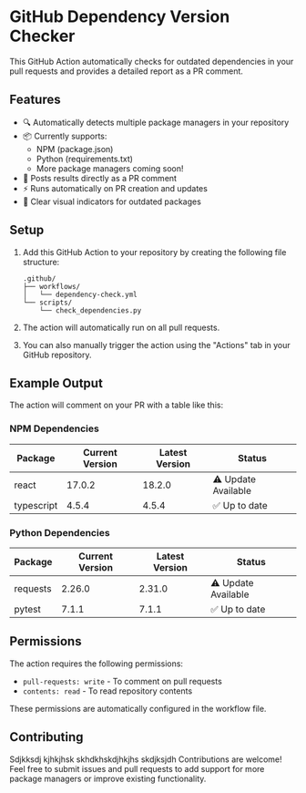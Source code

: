 # GitHub Dependency Version Checker

This GitHub Action automatically checks for outdated dependencies in your pull requests and provides a detailed report as a PR comment.

## Features

- 🔍 Automatically detects multiple package managers in your repository
- 📦 Currently supports:
  - NPM (package.json)
  - Python (requirements.txt)
  - More package managers coming soon!
- 💬 Posts results directly as a PR comment
- ⚡ Runs automatically on PR creation and updates
- 🎯 Clear visual indicators for outdated packages

## Setup

1. Add this GitHub Action to your repository by creating the following file structure:
   ```
   .github/
   ├── workflows/
   │   └── dependency-check.yml
   └── scripts/
       └── check_dependencies.py
   ```

2. The action will automatically run on all pull requests.

3. You can also manually trigger the action using the "Actions" tab in your GitHub repository.

## Example Output

The action will comment on your PR with a table like this:

### NPM Dependencies
| Package | Current Version | Latest Version | Status |
|---------|----------------|----------------|--------|
| react | 17.0.2 | 18.2.0 | ⚠️ Update Available |
| typescript | 4.5.4 | 4.5.4 | ✅ Up to date |

### Python Dependencies
| Package | Current Version | Latest Version | Status |
|---------|----------------|----------------|--------|
| requests | 2.26.0 | 2.31.0 | ⚠️ Update Available |
| pytest | 7.1.1 | 7.1.1 | ✅ Up to date |

## Permissions

The action requires the following permissions:
- `pull-requests: write` - To comment on pull requests
- `contents: read` - To read repository contents

These permissions are automatically configured in the workflow file.

## Contributing

Sdjkksdj
kjhkjhsk
skhdkhskdjhkjhs
skdjksjdh
Contributions are welcome! Feel free to submit issues and pull requests to add support for more package managers or improve existing functionality. 
